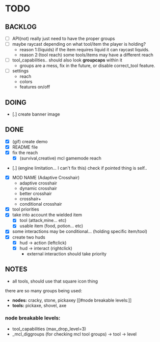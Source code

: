 # TODO

## BACKLOG

- [ ] API(not) really just need to have the proper groups
- [ ] maybe raycast depending on what tool/item the player is holding?
  - reason 1:(liquids) if the item requires liquid it can raycast liquids.
  - reason 2:(tool reach) some tools/items may have a different reach
- [ ] tool_capabilities.. should also look **groupcaps** within it
  - groups are a mess, fix in the future, or disable correct_tool feature.
- [ ] settings
  - reach
  - colors
  - features on/off 

## DOING

- [.] create banner image

## DONE

- [x] (gif) create demo
- [x] README file
- [x] fix the reach
  - [x] (survival,creative) mcl gamemode reach
- [.] (engine limitation... I can't fix this) check if pointed thing is self..
- [x] MOD NAME (Adaptive Crosshair)
  - adaptive crosshair
  - dynamic crosshair
  - better crosshair
  - crosshair+
  - conditional crosshair
- [x] tool priorities
- [x] take into account the wielded item
  - [x] tool (attack,mine... etc)
  - [x] usable item (food, potion... etc)
- [x] some interactions may be conditional... (holding specific item/tool)
- [x] create two huds
  - [x] hud -> action (leftclick)
  - [x] hud -> interact (rightclick)
    - external interaction should take priority

## NOTES

- all tools, should use that square icon thing

there are so many groups being used:
- **nodes:** cracky, stone, pickaxey [[#node breakable levels:]]
- **tools:** pickaxe, shovel, axe

### node breakable levels:
- tool_capabilities (max_drop_level=3)
- _mcl_diggroups (for checking mcl tool groups) -> tool -> level
